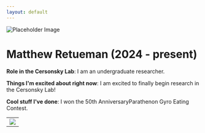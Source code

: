 ```yaml
---
layout: default
---
```


<!-- Replace `example_student` with your name -->
<img src="/website/assets/img/matthew_reuteman.png" alt="Placeholder Image" class="center" style="max-width: 100%">

<!-- Replace `Example Student` with your name and include your start date-->
# **Matthew Retueman (2024 - present)**

<!-- Choose your title -- feel free to be professionally silly -->
**Role in the Cersonsky Lab**: I am an undergraduate researcher.

<!-- Name at least one research topic amongst this list -->
**Things I'm excited about right now**: I am excited to finally begin research in the Cersonsky Lab!

<!-- Ultimately, we'll use this section to
     include papers and talks, and contributions
     But for now put whatever you want -->
**Cool stuff I've done**: I won the 50th AnniversaryParathenon Gyro Eating Contest.


<!-- If you have photos you would like to exhibit,
     save them as `/assets/member_images/your_name_photo_#.png`
     and replace example_student below -->

|      |
|:----:|
|![](/website/assets/img/example_student_1.png) | 




